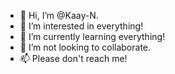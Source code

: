 - 👋 Hi, I’m @Kaay-N.
- 👀 I’m interested in everything!
- 🌱 I’m currently learning everything!
- 💞️ I’m not looking to collaborate. 
- 📫 Please don't reach me! 

<!---
Kaay-N/Kaay-N is a ✨ special ✨ repository because its `aboutme.md` (this file) appears on your GitHub profile.
You can click the Preview link to take a look at your changes.
--->
